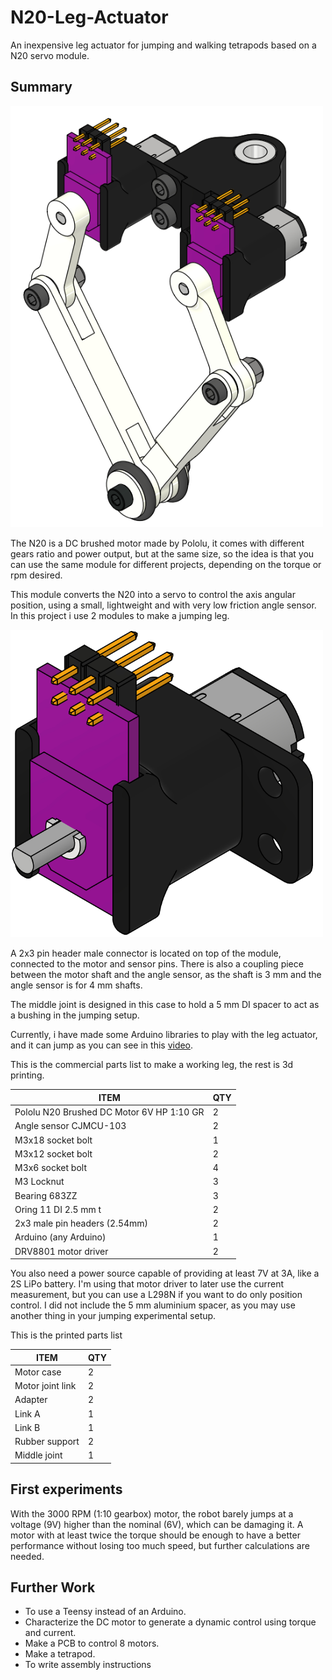 # N20-Leg-Actuator

An inexpensive leg actuator for jumping and walking tetrapods based on a N20 servo module.

## Summary

<img src="/imgs/isocad.png" width="500">

The N20 is a DC brushed motor made by Pololu, it comes with different gears ratio and power output, but at the same size, so the idea is that you can use the same module for different projects, depending on the torque or rpm desired.

This module converts the N20 into a servo to control the axis angular position, using a small, lightweight and with very low friction angle sensor. In this project i use 2 modules to make a jumping leg.

<img src="/imgs/module.png" width="500">

A 2x3 pin header male connector is located on top of the module, connected to the motor and sensor pins. There is also a coupling piece between the motor shaft and the angle sensor, as the shaft is 3 mm and the angle sensor is for 4 mm shafts.

The middle joint is designed in this case to hold a 5 mm DI spacer to act as a bushing in the jumping setup.

Currently, i have made some Arduino libraries to play with the leg actuator, and it can jump as you can see in this [video](https://youtu.be/bBeYL-RNnhY). 

This is the commercial parts list to make a working leg, the rest is 3d printing. 

 ITEM              | QTY
 ---------------------------   | ------------
 Pololu N20 Brushed DC Motor 6V HP 1:10 GR| 2
 Angle sensor CJMCU-103 | 2
 M3x18 socket bolt | 1
 M3x12 socket bolt | 2
 M3x6 socket bolt | 4
 M3 Locknut | 3
 Bearing 683ZZ | 3
 Oring 11 DI 2.5 mm t | 2
 2x3 male pin headers (2.54mm) | 2
 Arduino (any Arduino) | 1 
 DRV8801 motor driver | 2

 You also need a power source capable of providing at least 7V at 3A, like a 2S LiPo battery. I'm using that motor driver to later use the current measurement, but you can use a L298N if you want to do only position control. I did not include the 5 mm aluminium spacer, as you may use another thing in your jumping experimental setup.

 This is the printed parts list

  ITEM              | QTY
 ---------------------------   | ------------
 Motor case | 2
 Motor joint link | 2
 Adapter   | 2
 Link A | 1
 Link B | 1
 Rubber support | 2
 Middle joint | 1

## First experiments

With the 3000 RPM (1:10 gearbox) motor, the robot barely jumps at a voltage (9V) higher than the nominal (6V), which can be damaging it. A motor with at least twice the torque should be enough to have a better performance without losing too much speed, but further calculations are needed.


## Further Work

- To use a Teensy instead of an Arduino.
- Characterize the DC motor to generate a dynamic control using torque and current.
- Make a PCB to control 8 motors.
- Make a tetrapod.
- To write assembly instructions
